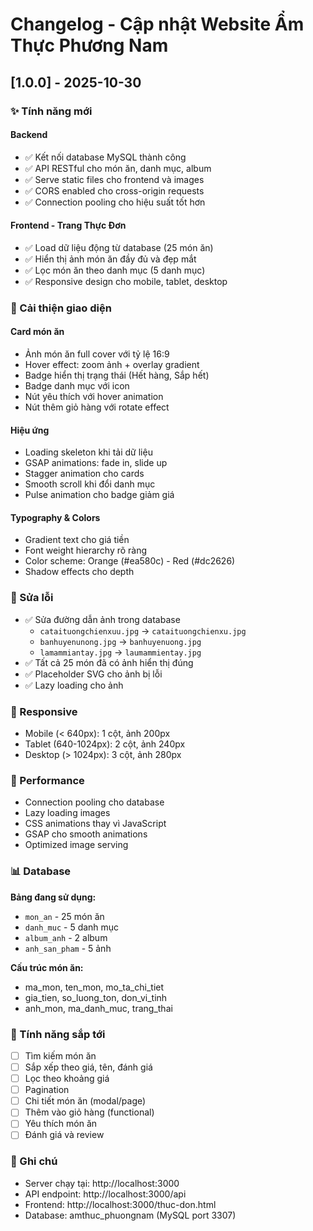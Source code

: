 # Changelog - Cập nhật Website Ẩm Thực Phương Nam

## [1.0.0] - 2025-10-30

### ✨ Tính năng mới

#### Backend
- ✅ Kết nối database MySQL thành công
- ✅ API RESTful cho món ăn, danh mục, album
- ✅ Serve static files cho frontend và images
- ✅ CORS enabled cho cross-origin requests
- ✅ Connection pooling cho hiệu suất tốt hơn

#### Frontend - Trang Thực Đơn
- ✅ Load dữ liệu động từ database (25 món ăn)
- ✅ Hiển thị ảnh món ăn đầy đủ và đẹp mắt
- ✅ Lọc món ăn theo danh mục (5 danh mục)
- ✅ Responsive design cho mobile, tablet, desktop

### 🎨 Cải thiện giao diện

#### Card món ăn
- Ảnh món ăn full cover với tỷ lệ 16:9
- Hover effect: zoom ảnh + overlay gradient
- Badge hiển thị trạng thái (Hết hàng, Sắp hết)
- Badge danh mục với icon
- Nút yêu thích với hover animation
- Nút thêm giỏ hàng với rotate effect

#### Hiệu ứng
- Loading skeleton khi tải dữ liệu
- GSAP animations: fade in, slide up
- Stagger animation cho cards
- Smooth scroll khi đổi danh mục
- Pulse animation cho badge giảm giá

#### Typography & Colors
- Gradient text cho giá tiền
- Font weight hierarchy rõ ràng
- Color scheme: Orange (#ea580c) - Red (#dc2626)
- Shadow effects cho depth

### 🔧 Sửa lỗi

- ✅ Sửa đường dẫn ảnh trong database
  - `cataituongchienxuu.jpg` → `cataituongchienxu.jpg`
  - `banhuyenunong.jpg` → `banhuyenuong.jpg`
  - `lamammiantay.jpg` → `laumammientay.jpg`
- ✅ Tất cả 25 món đã có ảnh hiển thị đúng
- ✅ Placeholder SVG cho ảnh bị lỗi
- ✅ Lazy loading cho ảnh

### 📱 Responsive

- Mobile (< 640px): 1 cột, ảnh 200px
- Tablet (640-1024px): 2 cột, ảnh 240px
- Desktop (> 1024px): 3 cột, ảnh 280px

### 🚀 Performance

- Connection pooling cho database
- Lazy loading images
- CSS animations thay vì JavaScript
- GSAP cho smooth animations
- Optimized image serving

### 📊 Database

**Bảng đang sử dụng:**
- `mon_an` - 25 món ăn
- `danh_muc` - 5 danh mục
- `album_anh` - 2 album
- `anh_san_pham` - 5 ảnh

**Cấu trúc món ăn:**
- ma_mon, ten_mon, mo_ta_chi_tiet
- gia_tien, so_luong_ton, don_vi_tinh
- anh_mon, ma_danh_muc, trang_thai

### 🎯 Tính năng sắp tới

- [ ] Tìm kiếm món ăn
- [ ] Sắp xếp theo giá, tên, đánh giá
- [ ] Lọc theo khoảng giá
- [ ] Pagination
- [ ] Chi tiết món ăn (modal/page)
- [ ] Thêm vào giỏ hàng (functional)
- [ ] Yêu thích món ăn
- [ ] Đánh giá và review

### 📝 Ghi chú

- Server chạy tại: http://localhost:3000
- API endpoint: http://localhost:3000/api
- Frontend: http://localhost:3000/thuc-don.html
- Database: amthuc_phuongnam (MySQL port 3307)
